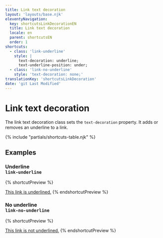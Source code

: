 ```yaml
---
title: Link text decoration
layout: 'layouts/base.njk'
eleventyNavigation:
  key: shortcutsLinkDecorationEN
  title: Link text decoration
  locale: en
  parent: shortcutsEN
  order: 1
shortcuts:
  - class: 'link-underline'
    style: |
      text-decoration: underline;
      text-underline-position: under;
  - class: 'link-no-underline'
    style: 'text-decoration: none;'
translationKey: 'shortcutsLinkDecoration'
date: 'git Last Modified'
---
```


# Link text decoration

The link text decoration class sets the `text-decoration` property. It adds or removes an underline to a link.

{% include "partials/shortcuts-table.njk" %}

## Examples

### Underline<br/>`link-underline`

{% shortcutPreview %}

<a href="#" class="link-underline">This link is underlined.</a>
{% endshortcutPreview %}

### No underline<br/>`link-no-underline`

{% shortcutPreview %}

<a href="#" class="link-no-underline">This link is not underlined.</a>
{% endshortcutPreview %}

